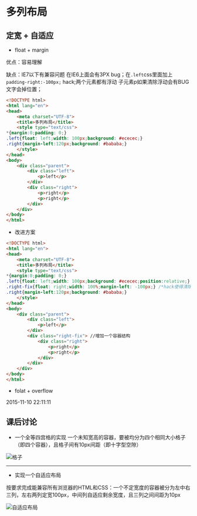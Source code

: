 # 多列布局

## 定宽 + 自适应


- float + margin

优点：容易理解

缺点：IE7以下有兼容问题 在IE6上面会有3PX bug；在```.left```css里面加上 ```padding-right:-100px;``` hack;两个元素都有浮动 子元素p如果清除浮动会有BUG 文字会掉位置；

```html
<!DOCTYPE html>
<html lang="en">
<head>
	<meta charset="UTF-8">
	<title>多列布局</title>
	<style type="text/css">
*{margin:0;padding: 0;}
.left{float: left;width: 100px;background: #ececec;}
.right{margin-left:120px;background: #bababa;}
	</style>
</head>
<body>
	<div class="parent">
		<div class="left">
			<p>left</p>
		</div>
		<div class="right">
			<p>right</p>
			<p>right</p>
		</div>
	</div>
</body>
</html>
```
- 改进方案

```html
<!DOCTYPE html>
<html lang="en">
<head>
	<meta charset="UTF-8">
	<title>多列布局</title>
	<style type="text/css">
*{margin:0;padding: 0;}
.left{float: left;width: 100px;background: #ececec;position:relative;} /*提高层级*/
.right-fix{float: right;width: 100%;margin-left: -100px;} /*hack使得清除浮动后没有BUG*/
.right{margin-left:120px;background: #bababa;}
	</style>
</head>
<body>
	<div class="parent">
		<div class="left">
			<p>left</p>
		</div>
		<div class="right-fix"> //增加一个容器结构
			<div class="right">
				<p>right</p>
				<p>right</p>
			</div>
		</div>
	</div>
</body>
</html>

```
- folat + overflow

2015-11-10 22:11:11










## 课后讨论

- 一个全等四宫格的实现
一个未知宽高的容器，要被均分为四个相同大小格子（即四个容器），且格子间有10px间距（即十字型空隙）

![格子](http://img0.ph.126.net/5XU_Ds_5SRehh_15MCbCjQ==/2450802622237686522.png)




---

- 实现一个自适应布局

按要求完成能兼容所有浏览器的HTML和CSS：一个不定宽度的容器被分为左中右三列，左右两列定宽100px，中间列自适应剩余宽度，且三列之间间距为10px

![自适应布局](http://img1.ph.126.net/CmctGQgqoxz51SjXdGw3-Q==/6630878649699201619.png)

```html

```
